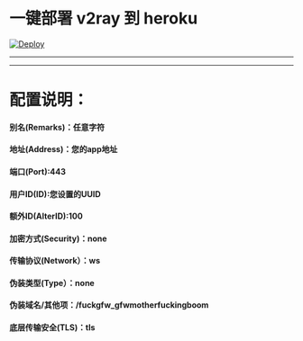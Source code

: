 # 一键部署 v2ray 到 heroku
[![Deploy](https://www.herokucdn.com/deploy/button.png)](https://heroku.com/deploy?template=https://github.com/1715173329/v2ray-heroku)
- - -
- - -
# 配置说明：
#### 别名(Remarks)：任意字符
#### 地址(Address)：您的app地址
#### 端口(Port):443
#### 用户ID(ID):您设置的UUID
#### 额外ID(AlterID):100
#### 加密方式(Security)：none
#### 传输协议(Network）：ws
#### 伪装类型(Type）：none
#### 伪装域名/其他项：/fuckgfw_gfwmotherfuckingboom
#### 底层传输安全(TLS)：tls
